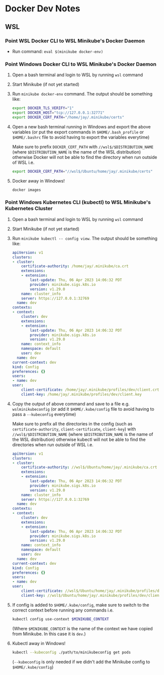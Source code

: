 # Docker Dev Notes

## WSL

### Point WSL Docker CLI to WSL Minikube's Docker Daemon

- Run command: `eval $(minikube docker-env)`

### Point Windows Docker CLI to WSL Minikube's Docker Daemon

1. Open a bash terminal and login to WSL by running `wsl` command
2. Start Minikube (if not yet started)
3. Run `minikube docker-env` command. The output should be something like:

    ```sh
    export DOCKER_TLS_VERIFY="1"
    export DOCKER_HOST="tcp://127.0.0.1:32771"
    export DOCKER_CERT_PATH="/home/jay/.minikube/certs"
    ```

4. Open a new bash terminal running in Windows and export the above variables (or put the export commands in `$HOME/.bash_profile` or `$HOME/.bashrc` file to avoid having to export the variables everytime)

    Make sure to prefix `DOCKER_CERT_PATH` with `//wsl$/$DISTRIBUTION_NAME` (where `$DISTRIBUTION_NAME` is the name of the WSL distribution) otherwise Docker will not be able to find the directory when run outside of WSL i.e.

    ```sh
    export DOCKER_CERT_PATH="//wsl$/Ubuntu/home/jay/.minikube/certs"
    ```

5. Docker away in Windows!

    ```sh
    docker images
    ```

### Point Windows Kubernetes CLI (kubectl) to WSL Minikube's Kubernetes Cluster

1. Open a bash terminal and login to WSL by running `wsl` command
2. Start Minikube (if not yet started)
3. Run `minikube kubectl -- config view`. The output should be something like:

    ```yaml
    apiVersion: v1
    clusters:
    - cluster:
        certificate-authority: /home/jay/.minikube/ca.crt
        extensions:
        - extension:
            last-update: Thu, 06 Apr 2023 14:06:32 PDT
            provider: minikube.sigs.k8s.io
            version: v1.29.0
        name: cluster_info
        server: https://127.0.0.1:32769
      name: dev
    contexts:
    - context:
        cluster: dev
        extensions:
        - extension:
            last-update: Thu, 06 Apr 2023 14:06:32 PDT
            provider: minikube.sigs.k8s.io
            version: v1.29.0
        name: context_info
        namespace: default
        user: dev
      name: dev
    current-context: dev
    kind: Config
    preferences: {}
    users:
    - name: dev
    user:
        client-certificate: /home/jay/.minikube/profiles/dev/client.crt
        client-key: /home/jay/.minikube/profiles/dev/client.key
    ```

4. Copy the output of above command and save to a file e.g. `wslminikubeconfig` (or add it `$HOME/.kube/config` file to avoid having to pass a `--kubeconfig` everytime)

    Make sure to prefix all the directories in the config (such as `certificate-authority`, `client-certificate`, `client-key`) with `//wsl$/$DISTRIBUTION_NAME` (where `$DISTRIBUTION_NAME` is the name of the WSL distribution) otherwise kubectl will not be able to find the directories when run outside of WSL i.e.

    ```yaml
    apiVersion: v1
    clusters:
    - cluster:
        certificate-authority: //wsl$/Ubuntu/home/jay/.minikube/ca.crt
        extensions:
        - extension:
            last-update: Thu, 06 Apr 2023 14:06:32 PDT
            provider: minikube.sigs.k8s.io
            version: v1.29.0
        name: cluster_info
        server: https://127.0.0.1:32769
      name: dev
    contexts:
    - context:
        cluster: dev
        extensions:
        - extension:
            last-update: Thu, 06 Apr 2023 14:06:32 PDT
            provider: minikube.sigs.k8s.io
            version: v1.29.0
        name: context_info
        namespace: default
        user: dev
      name: dev
    current-context: dev
    kind: Config
    preferences: {}
    users:
    - name: dev
    user:
        client-certificate: //wsl$/Ubuntu/home/jay/.minikube/profiles/dev/client.crt
        client-key: //wsl$/Ubuntu/home/jay/.minikube/profiles/dev/client.key
    ```

5. If config is added to `$HOME/.kube/config`, make sure to switch to the correct context before running any commands i.e.

    ```sh
    kubectl config use-context $MINIKUBE_CONTEXT 
    ```

    (Where `$MINIKUBE_CONTEXT` is the name of the context we have copied from Minikube. In this case it is `dev`.)

6. Kubectl away in Windows!

    ```sh
    kubectl --kubeconfig ./path/to/minikubeconfig get pods
    ```

    (`--kubeconfig` is only needed if we didn't add the Minikube config to `$HOME/.kube/config`)
